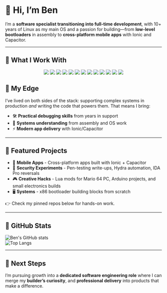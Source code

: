 # 👋 Hi, I’m Ben  

I’m a **software specialist transitioning into full-time development**, with 10+ years of Linux as my main OS and a passion for building—from **low-level bootloaders** in assembly to **cross-platform mobile apps** with Ionic and Capacitor.  

---

## 🔹 What I Work With  
<p align="center"> <img src="https://img.shields.io/badge/Ionic-3880FF?style=for-the-badge&logo=ionic&logoColor=white"/> <img src="https://img.shields.io/badge/Capacitor-119EFF?style=for-the-badge&logo=capacitor&logoColor=white"/> <img src="https://img.shields.io/badge/React-61DAFB?style=for-the-badge&logo=react&logoColor=black"/> <img src="https://img.shields.io/badge/TypeScript-3178C6?style=for-the-badge&logo=typescript&logoColor=white"/> <img src="https://img.shields.io/badge/Python-3776AB?style=for-the-badge&logo=python&logoColor=white"/> <img src="https://img.shields.io/badge/Flask-000000?style=for-the-badge&logo=flask&logoColor=white"/> <img src="https://img.shields.io/badge/MongoDB-4EA94B?style=for-the-badge&logo=mongodb&logoColor=white"/> <img src="https://img.shields.io/badge/C-A8B9CC?style=for-the-badge&logo=c&logoColor=black"/> <img src="https://img.shields.io/badge/C++-00599C?style=for-the-badge&logo=c%2B%2B&logoColor=white"/> <img src="https://img.shields.io/badge/C%23-239120?style=for-the-badge&logo=c-sharp&logoColor=white"/> <img src="https://img.shields.io/badge/x86_Assembly-555555?style=for-the-badge"/> <img src="https://img.shields.io/badge/Arduino-00979D?style=for-the-badge&logo=arduino&logoColor=white"/> <img src="https://img.shields.io/badge/Linux-FCC624?style=for-the-badge&logo=linux&logoColor=black"/> </p>


## 🔹 My Edge  
I’ve lived on both sides of the stack: supporting complex systems in production *and* writing the code that powers them. That means I bring:  
- 🛠 **Practical debugging skills** from years in support  
- 🧩 **Systems understanding** from assembly and OS work  
- ⚡ **Modern app delivery** with Ionic/Capacitor  

---

## 🔹 Featured Projects  
- 📱 **Mobile Apps** - Cross-platform apps built with Ionic + Capacitor  
- 🧪 **Security Experiments** - Pen-testing write-ups, Hydra automation, IDA Pro reversals  
- 🎮 **Creative Hacks** - Lua mods for Mario 64 PC, Arduino projects, and small electronics builds  
- 🖥️ **Systems** - x86 bootloader building blocks from scratch  

👉 Check my pinned repos below for hands-on work.  

---

## 🔹 GitHub Stats  

![Ben's GitHub stats](https://github-readme-stats.vercel.app/api?username=MrSSHH&show_icons=true&theme=radical)  
![Top Langs](https://github-readme-stats.vercel.app/api/top-langs/?username=MrSSHH&layout=compact&theme=radical)  

---

## 🔹 Next Steps  
I’m pursuing growth into a **dedicated software engineering role** where I can merge my **builder’s curiosity**, and **professional delivery** into products that make a difference.
